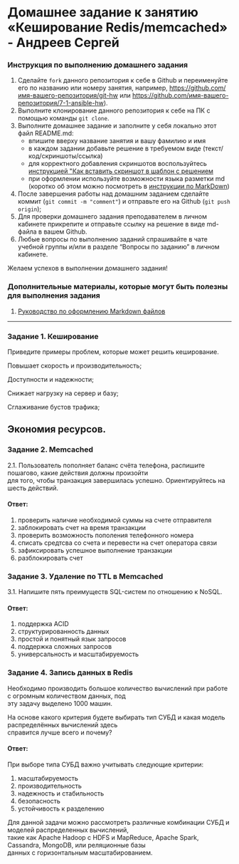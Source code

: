 # Домашнее задание к занятию «Кеширование Redis/memcached» - Андреев Сергей


### Инструкция по выполнению домашнего задания

   1. Сделайте `fork` данного репозитория к себе в Github и переименуйте его по названию или номеру занятия, например, https://github.com/имя-вашего-репозитория/git-hw или  https://github.com/имя-вашего-репозитория/7-1-ansible-hw).
   2. Выполните клонирование данного репозитория к себе на ПК с помощью команды `git clone`.
   3. Выполните домашнее задание и заполните у себя локально этот файл README.md:
      - впишите вверху название занятия и вашу фамилию и имя
      - в каждом задании добавьте решение в требуемом виде (текст/код/скриншоты/ссылка)
      - для корректного добавления скриншотов воспользуйтесь [инструкцией "Как вставить скриншот в шаблон с решением](https://github.com/netology-code/sys-pattern-homework/blob/main/screen-instruction.md)
      - при оформлении используйте возможности языка разметки md (коротко об этом можно посмотреть в [инструкции  по MarkDown](https://github.com/netology-code/sys-pattern-homework/blob/main/md-instruction.md))
   4. После завершения работы над домашним заданием сделайте коммит (`git commit -m "comment"`) и отправьте его на Github (`git push origin`);
   5. Для проверки домашнего задания преподавателем в личном кабинете прикрепите и отправьте ссылку на решение в виде md-файла в вашем Github.
   6. Любые вопросы по выполнению заданий спрашивайте в чате учебной группы и/или в разделе “Вопросы по заданию” в личном кабинете.
   
Желаем успехов в выполнении домашнего задания!
   
### Дополнительные материалы, которые могут быть полезны для выполнения задания

1. [Руководство по оформлению Markdown файлов](https://gist.github.com/Jekins/2bf2d0638163f1294637#Code)

---

### Задание 1. Кеширование
Приведите примеры проблем, которые может решить кеширование.  

Повышает скорость и производительность;  

Доступности и надежности;  

Снижает нагрузку на сервер и базу;  

Сглаживание бустов трафика;  

Экономия ресурсов.  
---

### Задание 2. Memcached

2.1. Пользователь пополняет баланс счёта телефона, распишите пошагово, какие действия должны произойти  
для того, чтобы транзакция завершилась успешно. Ориентируйтесь на шесть действий.  

#### Ответ:
1. проверить наличие необходимой суммы на счете отправителя
2. заблокировать счет на время транзакции
3. проверить возможность пополения телефонного номера
4. списать средтсва со счета и перевести на счет оператора связи
5. зафиксировать успешное выполнение транзакции
6. разблокировать счет

### Задание 3. Удаление по TTL в Memcached

3.1. Напишите пять преимуществ SQL-систем по отношению к NoSQL.  

#### Ответ:
1. поддержка ACID
2. структурированность данных
3. простой и понятный язык запросов
4. поддержка сложных запросов
5. универсальность и масштабируемость

### Задание 4. Запись данных в Redis

Необходимо производить большое количество вычислений при работе с огромным количеством данных, под  
эту задачу выделено 1000 машин.  

На основе какого критерия будете выбирать тип СУБД и какая модель распределённых вычислений здесь  
справится лучше всего и почему?  

#### Ответ:
При выборе типа СУБД важно учитывать следующие критерии:  

1. масштабируемость
2. производительность
3. надежность и стабильность
4. безопасность
5. устойчивость к разделению

Для данной задачи можно рассмотреть различные комбинации СУБД и моделей распределенных вычислений,  
такие как Apache Hadoop с HDFS и MapReduce, Apache Spark, Cassandra, MongoDB, или реляционные базы  
данных с горизонтальным масштабированием.  
